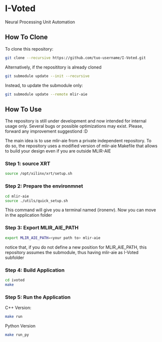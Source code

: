 # I-Voted
Neural Processing Unit Automation

## How To Clone
To clone this repository: 

```bash
git clone --recursive https://github.com/tuo-username/I-Voted.git
```
Alternatively, if the reposititory is already cloned

```bash
git submodule update --init --recursive
```

Instead, to update the submodule only: 

```bash
git submodule update --remote mlir-aie
```

## How To Use

The repository is still under development and now intended for internal usage only. Several bugs or possible optimizations may exist. Please, forward any improvement suggestiond :D 

The main idea is to use mlir-aie from a private independent repository. 
To do so, the repository uses a modified version of mlir-aie Makefile that allows to build your design even if you are outside MLIR-AIE

### Step 1: source XRT
```bash
source /opt/xilinx/xrt/setup.sh
```

### Step 2: Prepare the environmnet
```bash
cd mlir-aie
source ./utils/quick_setup.sh
```

This command will give you a terminal named (ironenv). Now you can move in the application folder

### Step 3: Export MLIR_AIE_PATH
```bash
export MLIR_AIE_PATH=<your path to> mlir-aie
```

notice that, if you do not define a new position for MLIR_AIE_PATH, this repository assumes the submodule, thus having mlir-aie as I-Voted subfolder

### Step 4: Build Application
```bash
cd ivoted
make
```

### Step 5: Run the Application
C++ Version: 

```bash
make run
```

Python Version

```bash
make run_py
```



